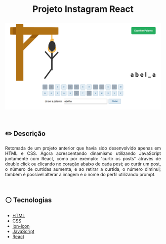 # <p align = "center"> Projeto Instagram React</p>

<p align = "center"> <img src="./src/assets/project-screen.png" /></p>

</br>

## ✏️ Descrição
<p align="justify" >Retomada de um projeto anterior que havia sido desenvolvido apenas em HTML e CSS. Agora acrescentando dinamismo utilizando JavaScript juntamente com React, como por exemplo: "curtir os posts" através de double click ou clicando no coração abaixo de cada post; ao curtir um post, o número de curtidas aumenta, e ao retirar a curtida, o número diminui; também é possível alterar a imagem e o nome do perfil utilizando prompt.</p>

</br>

##  <p align = "left"> :white_circle: Tecnologias</p>

- [HTML](https://developer.mozilla.org/pt-BR/docs/Web/HTML)
- [CSS](https://www.w3schools.com/css/)
- [Ion-icon](https://ionic.io/ionicons)
- [JavaScript](https://developer.mozilla.org/pt-BR/docs/Web/JavaScript)
- [React](https://reactjs.org/)

</br>
